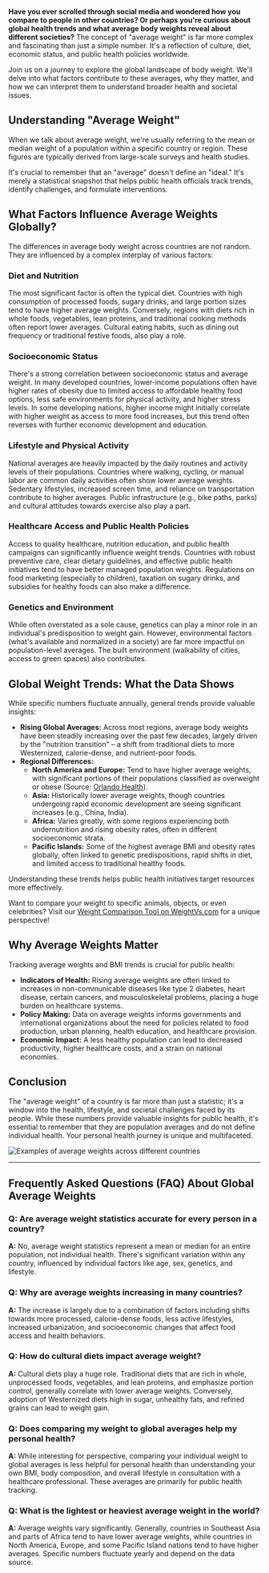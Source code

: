 **Have you ever scrolled through social media and wondered how you compare to people in other countries? Or perhaps you're curious about global health trends and what average body weights reveal about different societies?** The concept of "average weight" is far more complex and fascinating than just a simple number. It's a reflection of culture, diet, economic status, and public health policies worldwide.

Join us on a journey to explore the global landscape of body weight. We'll delve into what factors contribute to these averages, why they matter, and how we can interpret them to understand broader health and societal issues.

## Understanding "Average Weight"

When we talk about average weight, we're usually referring to the mean or median weight of a population within a specific country or region. These figures are typically derived from large-scale surveys and health studies.

It's crucial to remember that an "average" doesn't define an "ideal." It's merely a statistical snapshot that helps public health officials track trends, identify challenges, and formulate interventions.

## What Factors Influence Average Weights Globally?

The differences in average body weight across countries are not random. They are influenced by a complex interplay of various factors:

### Diet and Nutrition

The most significant factor is often the typical diet. Countries with high consumption of processed foods, sugary drinks, and large portion sizes tend to have higher average weights. Conversely, regions with diets rich in whole foods, vegetables, lean proteins, and traditional cooking methods often report lower averages. Cultural eating habits, such as dining out frequency or traditional festive foods, also play a role.

### Socioeconomic Status

There's a strong correlation between socioeconomic status and average weight. In many developed countries, lower-income populations often have higher rates of obesity due to limited access to affordable healthy food options, less safe environments for physical activity, and higher stress levels. In some developing nations, higher income might initially correlate with higher weight as access to more food increases, but this trend often reverses with further economic development and education.

### Lifestyle and Physical Activity

National averages are heavily impacted by the daily routines and activity levels of their populations. Countries where walking, cycling, or manual labor are common daily activities often show lower average weights. Sedentary lifestyles, increased screen time, and reliance on transportation contribute to higher averages. Public infrastructure (e.g., bike paths, parks) and cultural attitudes towards exercise also play a part.

### Healthcare Access and Public Health Policies

Access to quality healthcare, nutrition education, and public health campaigns can significantly influence weight trends. Countries with robust preventive care, clear dietary guidelines, and effective public health initiatives tend to have better managed population weights. Regulations on food marketing (especially to children), taxation on sugary drinks, and subsidies for healthy foods can also make a difference.

### Genetics and Environment

While often overstated as a sole cause, genetics can play a minor role in an individual's predisposition to weight gain. However, environmental factors (what's available and normalized in a society) are far more impactful on population-level averages. The built environment (walkability of cities, access to green spaces) also contributes.

## Global Weight Trends: What the Data Shows

While specific numbers fluctuate annually, general trends provide valuable insights:

* **Rising Global Averages:** Across most regions, average body weights have been steadily increasing over the past few decades, largely driven by the "nutrition transition" – a shift from traditional diets to more Westernized, calorie-dense, and nutrient-poor foods.
* **Regional Differences:**
    * **North America and Europe:** Tend to have higher average weights, with significant portions of their populations classified as overweight or obese (Source: [Orlando Health](https://www.orlandohealth.com/content-hub/us-vs-european-obesity)).
    * **Asia:** Historically lower average weights, though countries undergoing rapid economic development are seeing significant increases (e.g., China, India).
    * **Africa:** Varies greatly, with some regions experiencing both undernutrition and rising obesity rates, often in different socioeconomic strata.
    * **Pacific Islands:** Some of the highest average BMI and obesity rates globally, often linked to genetic predispositions, rapid shifts in diet, and limited access to traditional healthy foods.

Understanding these trends helps public health initiatives target resources more effectively.

Want to compare your weight to specific animals, objects, or even celebrities? Visit our [Weight Comparison Tool on WeightVs.com](https://www.weightvs.com/calculators?tab=comparison) for a unique perspective!

## Why Average Weights Matter

Tracking average weights and BMI trends is crucial for public health:

* **Indicators of Health:** Rising average weights are often linked to increases in non-communicable diseases like type 2 diabetes, heart disease, certain cancers, and musculoskeletal problems, placing a huge burden on healthcare systems.
* **Policy Making:** Data on average weights informs governments and international organizations about the need for policies related to food production, urban planning, health education, and healthcare provision.
* **Economic Impact:** A less healthy population can lead to decreased productivity, higher healthcare costs, and a strain on national economies.

## Conclusion

The "average weight" of a country is far more than just a statistic; it's a window into the health, lifestyle, and societal challenges faced by its people. While these numbers provide valuable insights for public health, it's essential to remember that they are population averages and do not define individual health. Your personal health journey is unique and multifaceted.

![Examples of average weights across different countries](https://www.weightvs.com/lovable-uploads/global-weight-map.jpg)

---

## Frequently Asked Questions (FAQ) About Global Average Weights

### Q: Are average weight statistics accurate for every person in a country?
**A:** No, average weight statistics represent a mean or median for an entire population, not individual health. There's significant variation within any country, influenced by individual factors like age, sex, genetics, and lifestyle.

### Q: Why are average weights increasing in many countries?
**A:** The increase is largely due to a combination of factors including shifts towards more processed, calorie-dense foods, less active lifestyles, increased urbanization, and socioeconomic changes that affect food access and health behaviors.

### Q: How do cultural diets impact average weight?
**A:** Cultural diets play a huge role. Traditional diets that are rich in whole, unprocessed foods, vegetables, and lean proteins, and emphasize portion control, generally correlate with lower average weights. Conversely, adoption of Westernized diets high in sugar, unhealthy fats, and refined grains can lead to weight gain.

### Q: Does comparing my weight to global averages help my personal health?
**A:** While interesting for perspective, comparing your individual weight to global averages is less helpful for personal health than understanding your own BMI, body composition, and overall lifestyle in consultation with a healthcare professional. These averages are primarily for public health tracking.

### Q: What is the lightest or heaviest average weight in the world?
**A:** Average weights vary significantly. Generally, countries in Southeast Asia and parts of Africa tend to have lower average weights, while countries in North America, Europe, and some Pacific Island nations tend to have higher averages. Specific numbers fluctuate yearly and depend on the data source.
